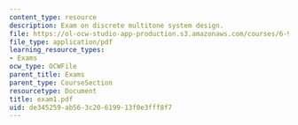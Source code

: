 ```yaml
---
content_type: resource
description: Exam on discrete multitone system design.
file: https://ol-ocw-studio-app-production.s3.amazonaws.com/courses/6-973-communication-system-design-spring-2006/de345259ab563c20619913f0e3fff8f7_exam1.pdf
file_type: application/pdf
learning_resource_types:
- Exams
ocw_type: OCWFile
parent_title: Exams
parent_type: CourseSection
resourcetype: Document
title: exam1.pdf
uid: de345259-ab56-3c20-6199-13f0e3fff8f7
---
```

